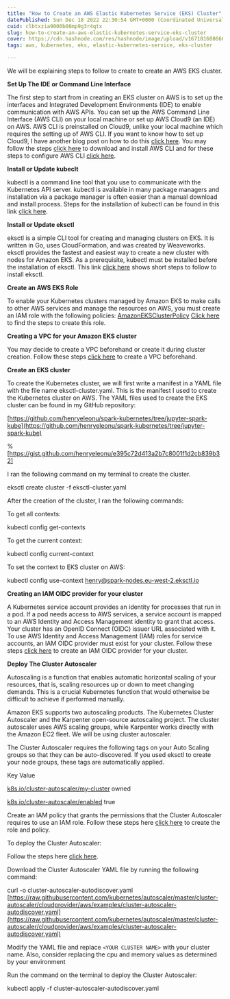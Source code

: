 ```yaml
---
title: "How to Create an AWS Elastic Kubernetes Service (EKS) Cluster"
datePublished: Sun Dec 18 2022 22:30:54 GMT+0000 (Coordinated Universal Time)
cuid: clbtxzia9000b08mp9g3r4qtx
slug: how-to-create-an-aws-elastic-kubernetes-service-eks-cluster
cover: https://cdn.hashnode.com/res/hashnode/image/upload/v1671816086662/ba9ad733-47da-49be-9147-dc11ea49542d.png
tags: aws, kubernetes, eks, elastic-kubernetes-service, eks-cluster

---
```


We will be explaining steps to follow to create to create an AWS EKS cluster.

**Set Up The IDE or Command Line Interface**

The first step to start from in creating an EKS cluster on AWS is to set up the interfaces and Integrated Development Environments (IDE) to enable communication with AWS APIs. You can set up the AWS Command Line Interface (AWS CLI) on your local machine or set up AWS Cloud9 (an IDE) on AWS. AWS CLI is preinstalled on Cloud9, unlike your local machine which requires the setting up of AWS CLI. If you want to know how to set up Cloud9, I have another blog post on how to do this [click here](https://henryeleonu.hashnode.dev/how-to-set-up-aws-cloud9-environment). You may follow the steps [click here](https://docs.aws.amazon.com/cli/latest/userguide/getting-started-install.html) to download and install AWS CLI and for these steps to configure AWS CLI [click here](https://docs.aws.amazon.com/cli/latest/userguide/cli-configure-quickstart.html).

**Install or Update kubeclt**

kubectl is a command line tool that you use to communicate with the Kubernetes API server. kubectl is available in many package managers and installation via a package manager is often easier than a manual download and install process. Steps for the installation of kubectl can be found in this link [click here](https://docs.aws.amazon.com/eks/latest/userguide/install-kubectl.html).

**Install or Update eksctl**

eksctl is a simple CLI tool for creating and managing clusters on EKS. It is written in Go, uses CloudFormation, and was created by Weaveworks. eksctl provides the fastest and easiest way to create a new cluster with nodes for Amazon EKS. As a prerequisite, kubectl must be installed before the installation of eksctl. This link [click here](https://docs.aws.amazon.com/eks/latest/userguide/eksctl.html) shows short steps to follow to install eksctl.

**Create an AWS EKS Role**

To enable your Kubernetes clusters managed by Amazon EKS to make calls to other AWS services and manage the resources on AWS, you must create an IAM role with the following policies: [AmazonEKSClusterPolicy](https://us-east-1.console.aws.amazon.com/iam/home?region=us-east-1&skipRegion=true#/policies/arn:aws:iam::aws:policy/AmazonEKSClusterPolicy$jsonEditor) [Click here](https://docs.aws.amazon.com/eks/latest/userguide/service_IAM_role.html) to find the steps to create this role.

**Creating a VPC for your Amazon EKS cluster**

You may decide to create a VPC beforehand or create it during cluster creation. Follow these steps [click here](https://docs.aws.amazon.com/eks/latest/userguide/creating-a-vpc.html) to create a VPC beforehand.

**Create an EKS cluster**

To create the Kubernetes cluster, we will first write a manifest in a YAML file with the file name eksctl-cluster.yaml. This is the manifest I used to create the Kubernetes cluster on AWS. The YAML files used to create the EKS cluster can be found in my GitHub repository:

[https://github.com/henryeleonu/spark-kubernetes/tree/jupyter-spark-kube](https://github.com/henryeleonu/spark-kubernetes/tree/jupyter-spark-kube)

%[https://gist.github.com/henryeleonu/e395c72d413a2b7c8001f1d2cb839b32] 

I ran the following command on my terminal to create the cluster.

eksctl create cluster -f eksctl-cluster.yaml

After the creation of the cluster, I ran the following commands:

To get all contexts:

kubectl config get-contexts

To get the current context:

kubectl config current-context

To set the context to EKS cluster on AWS:

kubectl config use-context [henry@spark-nodes.eu-west-2.eksctl.io](mailto:henry@spark-nodes.eu-west-2.eksctl.io)

**Creating an IAM OIDC provider for your cluster**

A Kubernetes service account provides an identity for processes that run in a pod. If a pod needs access to AWS services, a service account is mapped to an AWS Identity and Access Management identity to grant that access. Your cluster has an OpenID Connect (OIDC) issuer URL associated with it. To use AWS Identity and Access Management (IAM) roles for service accounts, an IAM OIDC provider must exist for your cluster. Follow these steps [click here](https://docs.aws.amazon.com/eks/latest/userguide/enable-iam-roles-for-service-accounts.html) to create an IAM OIDC provider for your cluster.

**Deploy The Cluster Autoscaler**

Autoscaling is a function that enables automatic horizontal scaling of your resources, that is, scaling resources up or down to meet changing demands. This is a crucial Kubernetes function that would otherwise be difficult to achieve if performed manually.

Amazon EKS supports two autoscaling products. The Kubernetes Cluster Autoscaler and the Karpenter open-source autoscaling project. The cluster autoscaler uses AWS scaling groups, while Karpenter works directly with the Amazon EC2 fleet. We will be using cluster autoscaler.

The Cluster Autoscaler requires the following tags on your Auto Scaling groups so that they can be auto-discovered. If you used eksctl to create your node groups, these tags are automatically applied.

Key Value

[k8s.io/cluster-autoscaler/my-cluster](http://k8s.io/cluster-autoscaler/my-cluster) owned

[k8s.io/cluster-autoscaler/enabled](http://k8s.io/cluster-autoscaler/enabled) true

Create an IAM policy that grants the permissions that the Cluster Autoscaler requires to use an IAM role. Follow these steps here [click here](https://docs.aws.amazon.com/eks/latest/userguide/autoscaling.html) to create the role and policy.

To deploy the Cluster Autoscaler:

Follow the steps here [click here](https://docs.aws.amazon.com/eks/latest/userguide/autoscaling.html).

Download the Cluster Autoscaler YAML file by running the following command:

curl -o cluster-autoscaler-autodiscover.yaml [https://raw.githubusercontent.com/kubernetes/autoscaler/master/cluster-autoscaler/cloudprovider/aws/examples/cluster-autoscaler-autodiscover.yaml](https://raw.githubusercontent.com/kubernetes/autoscaler/master/cluster-autoscaler/cloudprovider/aws/examples/cluster-autoscaler-autodiscover.yaml)

Modify the YAML file and replace `<YOUR CLUSTER NAME>` with your cluster name. Also, consider replacing the cpu and memory values as determined by your environment

Run the command on the terminal to deploy the Cluster Autoscaler:

kubectl apply -f cluster-autoscaler-autodiscover.yaml
